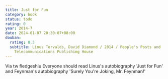 ```yaml
---
title: Just for Fun
category: book
status: todo
rating: 0
year: 2014-7
date: 2024-01-07 20:30:07+08:00
douban:
  rating: 8.3
  subtitle: Linus Torvalds, David Diamond / 2014 / People's Posts and
    Telecommunications Publishing House
---
```


Via tw fledgeshiu Everyone should read Linus's autobiography 'Just for Fun' and Feynman's autobiography 'Surely You're Joking, Mr. Feynman!'
